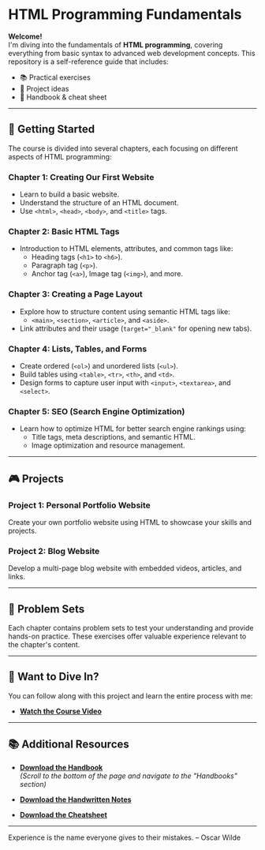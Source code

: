 # HTML Programming Fundamentals

**Welcome!**  
I'm diving into the fundamentals of **HTML programming**, covering everything from basic syntax to advanced web development concepts. This repository is a self-reference guide that includes:

- 📚 Practical exercises
- 🚀 Project ideas
- 📄 Handbook & cheat sheet

---

## 📖 **Getting Started**

The course is divided into several chapters, each focusing on different aspects of HTML programming:

### **Chapter 1: Creating Our First Website**
- Learn to build a basic website.
- Understand the structure of an HTML document.
- Use `<html>`, `<head>`, `<body>`, and `<title>` tags.

### **Chapter 2: Basic HTML Tags**
- Introduction to HTML elements, attributes, and common tags like:
  - Heading tags (`<h1>` to `<h6>`).
  - Paragraph tag (`<p>`).
  - Anchor tag (`<a>`), Image tag (`<img>`), and more.

### **Chapter 3: Creating a Page Layout**
- Explore how to structure content using semantic HTML tags like:
  - `<main>`, `<section>`, `<article>`, and `<aside>`.
- Link attributes and their usage (`target="_blank"` for opening new tabs).

### **Chapter 4: Lists, Tables, and Forms**
- Create ordered (`<ol>`) and unordered lists (`<ul>`).
- Build tables using `<table>`, `<tr>`, `<th>`, and `<td>`.
- Design forms to capture user input with `<input>`, `<textarea>`, and `<select>`.

### **Chapter 5: SEO (Search Engine Optimization)**
- Learn how to optimize HTML for better search engine rankings using:
  - Title tags, meta descriptions, and semantic HTML.
  - Image optimization and resource management.

---

## 🎮 **Projects**

### **Project 1: Personal Portfolio Website**
Create your own portfolio website using HTML to showcase your skills and projects.

### **Project 2: Blog Website**
Develop a multi-page blog website with embedded videos, articles, and links.

---

## 📝 **Problem Sets**

Each chapter contains problem sets to test your understanding and provide hands-on practice. These exercises offer valuable experience relevant to the chapter's content.

---

## 🚀 **Want to Dive In?**

You can follow along with this project and learn the entire process with me:

- **[Watch the Course Video](https://youtu.be/k2DSi1zGEc8)**

---

## 📚 **Additional Resources**

- **[Download the Handbook](https://www.codewithharry.com/notes)**  
  _(Scroll to the bottom of the page and navigate to the "Handbooks" section)_

- **[Download the Handwritten Notes](https://www.codewithharry.com/notes)**

- **[Download the Cheatsheet](https://www.codewithharry.com/blogpost/html-cheatsheet/)**

---

Experience is the name everyone gives to their mistakes. – Oscar Wilde
